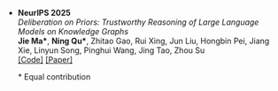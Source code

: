 - **NeurIPS 2025**  
  *Deliberation on Priors: Trustworthy Reasoning of Large Language Models on Knowledge Graphs*  
  **Jie Ma\***, **Ning Qu\***, Zhitao Gao, Rui Xing, Jun Liu, Hongbin Pei, Jiang Xie, Linyun Song, Pinghui Wang, Jing Tao, Zhou Su  
  [[Code]](https://github.com/reml-group/Deliberation-on-Priors) [[Paper]](https://arxiv.org/abs/2505.15210)  

  \* Equal contribution
